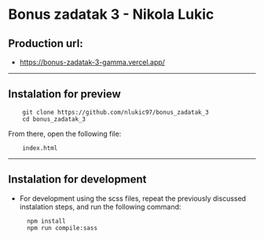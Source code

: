 # Bonus zadatak 3 - Nikola Lukic

## Production url:
- https://bonus-zadatak-3-gamma.vercel.app/

---

## Instalation for preview
        git clone https://github.com/nlukic97/bonus_zadatak_3
        cd bonus_zadatak_3

From there, open the following file:
        
        index.html

---
## Instalation for development
- For development using the scss files, repeat the previously discussed instalation steps, and run the following command:

        npm install
        npm run compile:sass
